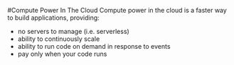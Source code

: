 #Compute Power In The Cloud
Compute power in the cloud is a faster way to build applications, providing:

* no servers to manage (i.e. serverless)
* ability to continuously scale
* ability to run code on demand in response to events
* pay only when your code runs